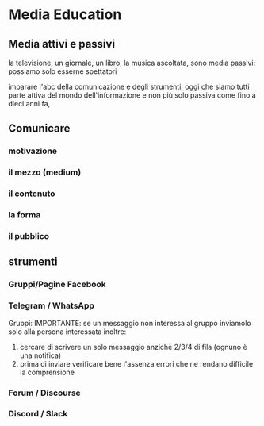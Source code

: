 # Media Education

## Media attivi e passivi
la televisione, un giornale, un libro, la musica ascoltata, sono media passivi: possiamo solo esserne spettatori

imparare l'abc della comunicazione e degli strumenti, oggi che siamo tutti parte attiva del mondo dell'informazione e non più solo passiva come fino a dieci anni fa, 

## Comunicare
### motivazione

###  il mezzo (medium)

### il contenuto

### la forma

### il pubblico

## strumenti

### Gruppi/Pagine Facebook

### Telegram / WhatsApp

Gruppi:
IMPORTANTE: se un messaggio non interessa al gruppo inviamolo solo alla persona interessata
inoltre:
1. cercare di scrivere un solo messaggio anzichè 2/3/4 di fila (ognuno è una notifica)
2. prima di inviare verificare bene l'assenza errori che ne rendano difficile la comprensione


### Forum / Discourse

### Discord / Slack



